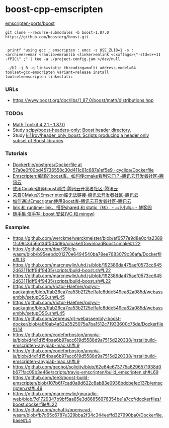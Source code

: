 boost-cpp-emscripten
====================
[emscripten-ports/boost](https://github.com/emscripten-ports/boost)
```
git clone --recurse-submodules -b boost-1.87.0 https://github.com/boostorg/boost.git


 printf "using gcc : emscripten : emcc -s USE_ZLIB=1 -s : <archiver>emar <ranlib>emranlib <linker>emlink <cxxflags>\"-std=c++11 -fPIC\" ;" | tee -a ./project-config.jam >/dev/null
 
 ./b2 -j 8 -q link=static threading=multi address-model=64 toolset=gcc-emscripten variant=release install
toolset=emscripten link=static
 ```

### URLs
- https://www.boost.org/doc/libs/1_87_0/boost/math/distributions.hpp

### TODOs
- [Math Toolkit 4.2.1 - 1.87.0](https://www.boost.org/doc/libs/1_87_0/libs/math/doc/html/index.html)
- Study [scipy/boost-headers-only: Boost header directory.](https://github.com/scipy/boost-headers-only)
- Study [ki11roy/header_only_boost: Scripts producing a header only subset of Boost libraries](https://github.com/ki11roy/header_only_boost)

### Tutorials
- [Dockerfile/postgres/Dockerfile at 57a0e0f00bd45736558c30d411c61c687a1ef5e9 · cyclica/Dockerfile](https://github.com/cyclica/Dockerfile/blob/57a0e0f00bd45736558c30d411c61c687a1ef5e9/postgres/Dockerfile#L12)
- [Emscripten:编译的boost库，如何使cmake看到它们？-腾讯云开发者社区-腾讯云](https://cloud.tencent.com/developer/ask/sof/107453571)
- [使用Cmake编译boost测试-腾讯云开发者社区-腾讯云](https://cloud.tencent.com/developer/ask/sof/102288582)
- [来自CMake的Emscripten库无法链接-腾讯云开发者社区-腾讯云](https://cloud.tencent.com/developer/ask/sof/115765329)
- [如何通过Emscripten使用Boost库-腾讯云开发者社区-腾讯云](https://cloud.tencent.com/developer/ask/sof/2000805)
- [link 和 runtime-link，搭配shared 和 static（转） - ~小小鸟~ - 博客园](https://www.cnblogs.com/happykoukou/p/6992806.html)
- [随手集 信手写: boost 安装(VC 和 mingw)](https://noteonx.blogspot.com/2009/04/boost.html)

### Examples
- https://github.com/werckme/werckmeister/blob/ef6577e9d8e0c4a238911c09c3d56a134f504d9b/cmake/DownloadBoost.cmake#L22
- https://github.com/dpar39/clp-wasm/blob/b95eebdc01270e6494540ba78ee7683079c36afa/Dockerfile#L13
- https://github.com/marcnewlin/uhd.js/blob/192386da475aef0573cc6452d63111dff94f9435/scripts/build-boost.sh#L22
- https://github.com/marcnewlin/uhd.js/blob/192386da475aef0573cc6452d63111dff94f9435/scripts/build-boost.sh#L22
- https://github.com/Victor-Haefner/polyvr-packaging/blob/ffab26ca7ea53b2125effafc8dde549ca82a085d/webassembly/setupOSG.sh#L45
- https://github.com/Victor-Haefner/polyvr-packaging/blob/ffab26ca7ea53b2125effafc8dde549ca82a085d/webassembly/setupOSG.sh#L45
- https://github.com/zebreus/qt-webassembly-boost-docker/blob/a6f8ab4a52a3525075a7ba1512c71933600c75de/Dockerfile#L14
- https://github.com/codeforboston/anypia-js/blob/d4d1d154bae6b97acc619d5588d9a7515d220338/installbuild-emscripten-anypiab-mac.sh#L9
- https://github.com/codeforboston/anypia-js/blob/d4d1d154bae6b97acc619d5588d9a7515d220338/installbuild-emscripten-anypiab-mac.sh#L9
- https://github.com/geohot/solidity/blob/62e64e673775a6296571938d0b671fac09b3e46e/scripts/travis-emscripten/build_emscripten.sh#L69
- https://github.com/tee3/boost-build-emscripten/blob/107b6f7cad0a9d622c8ab83e0936bdcbefec137b/emscripten.rst#L49
- https://github.com/marcnewlin/gnuradio-web/blob/7d1729347b9bf5aa85e3d86856976354be1a7ccf/dockerfiles/boost.dockerfile#L22
- https://github.com/ochafik/openscad-wasm/blob/fb7d65c6787e329bba2f34c344eeffd327990ba0/Dockerfile.base#L4
